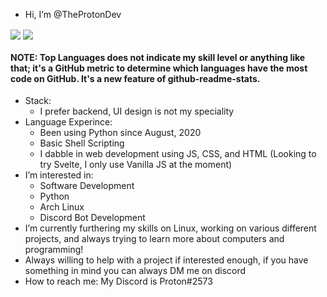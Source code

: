 - Hi, I’m @TheProtonDev
<a>
  <img align="center" src="https://github-readme-stats.vercel.app/api?username=TheProtonDev&count_private=true&layout=compact&show_icons=true&theme=dark"/>
</a>
<a>
  <img align="center" src="https://github-readme-stats.vercel.app/api/top-langs?username=TheProtonDev&count_private=true&show_icons=true&layout=compact&theme=dark&langs_count=10&hide=lua)"/>
</a>

#### NOTE: Top Languages does not indicate my skill level or anything like that; it's a GitHub metric to determine which languages have the most code on GitHub. It's a new feature of github-readme-stats.


- Stack:
  - I prefer backend, UI design is not my speciality
- Language Experince:
  - Been using Python since August, 2020
  - Basic Shell Scripting
  - I dabble in web development using JS, CSS, and HTML (Looking to try Svelte, I only use Vanilla JS at the moment)
- I’m interested in:
  - Software Development
  - Python
  - Arch Linux
  - Discord Bot Development
- I’m currently furthering my skills on Linux, working on various different projects, and always trying to learn more about computers and programming!
- Always willing to help with a project if interested enough, if you have something in mind you can always DM me on discord
- How to reach me: My Discord is Proton#2573
